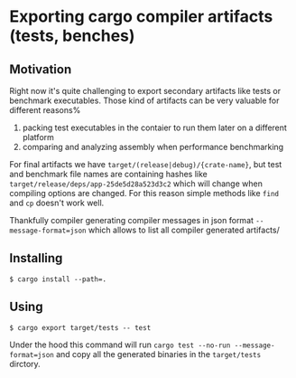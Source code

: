 # Exporting cargo compiler artifacts (tests, benches)

## Motivation

Right now it's quite challenging to export secondary artifacts like tests or benchmark executables. Those kind of artifacts can be very valuable for different reasons%

1. packing test executables in the contaier to run them later on a different platform
2. comparing and analyzing assembly when performance benchmarking

For final artifacts we have `target/(release|debug)/{crate-name}`, but test and benchmark file names are containing hashes like `target/release/deps/app-25de5d28a523d3c2` which will change when compiling options are changed. For this reason simple methods like `find` and `cp` doesn't work well.

Thankfully compiler generating compiler messages in json format `--message-format=json` which allows to list all compiler generated artifacts/

## Installing

```console
$ cargo install --path=.
```

## Using

```console
$ cargo export target/tests -- test
```

Under the hood this command will run `cargo test --no-run --message-format=json` and copy all the generated binaries in the `target/tests` dirctory.
